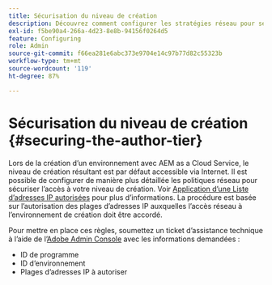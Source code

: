 ```yaml
---
title: Sécurisation du niveau de création
description: Découvrez comment configurer les stratégies réseau pour sécuriser l’accès à votre niveau de création.
exl-id: f5be90a4-266a-4d23-8e8b-94156f0264d5
feature: Configuring
role: Admin
source-git-commit: f66ea281e6abc373e9704e14c97b77d82c55323b
workflow-type: tm+mt
source-wordcount: '119'
ht-degree: 87%

---
```


# Sécurisation du niveau de création {#securing-the-author-tier}

Lors de la création d’un environnement avec AEM as a Cloud Service, le niveau de création résultant est par défaut accessible via Internet. Il est possible de configurer de manière plus détaillée les politiques réseau pour sécuriser l’accès à votre niveau de création. Voir [Application d’une Liste d’adresses IP autorisées](https://experienceleague.adobe.com/docs/experience-manager-cloud-service/content/implementing/using-cloud-manager/ip-allow-lists/apply-allow-list.html?lang=fr) pour plus d’informations. La procédure est basée sur l’autorisation des plages d’adresses IP auxquelles l’accès réseau à l’environnement de création doit être accordé.

Pour mettre en place ces règles, soumettez un ticket d’assistance technique à l’aide de l’[Adobe Admin Console](https://adminconsole.adobe.com/) avec les informations demandées :

* ID de programme
* ID d’environnement
* Plages d’adresses IP à autoriser

